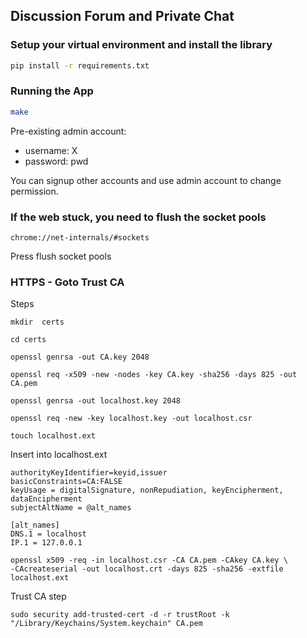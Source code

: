 ## Discussion Forum and Private Chat

### Setup your virtual environment and install the library

```bash
pip install -r requirements.txt
```

### Running the App

```bash
make
```
Pre-existing admin account: 
- username: X
- password: pwd
  
You can signup other accounts and use admin account to change permission.

### If the web stuck, you need to flush the socket pools

```
chrome://net-internals/#sockets
```

Press flush socket pools


### HTTPS - Goto Trust CA

Steps
```
mkdir  certs  
```

```
cd certs
```

```
openssl genrsa -out CA.key 2048
```

```
openssl req -x509 -new -nodes -key CA.key -sha256 -days 825 -out CA.pem
```

```
openssl genrsa -out localhost.key 2048 
```

```
openssl req -new -key localhost.key -out localhost.csr 
```

```
touch localhost.ext
````

Insert into localhost.ext
```
authorityKeyIdentifier=keyid,issuer
basicConstraints=CA:FALSE
keyUsage = digitalSignature, nonRepudiation, keyEncipherment, dataEncipherment
subjectAltName = @alt_names

[alt_names]
DNS.1 = localhost
IP.1 = 127.0.0.1
```

```
openssl x509 -req -in localhost.csr -CA CA.pem -CAkey CA.key \
-CAcreateserial -out localhost.crt -days 825 -sha256 -extfile localhost.ext
```

Trust CA step
```
sudo security add-trusted-cert -d -r trustRoot -k "/Library/Keychains/System.keychain" CA.pem
```
